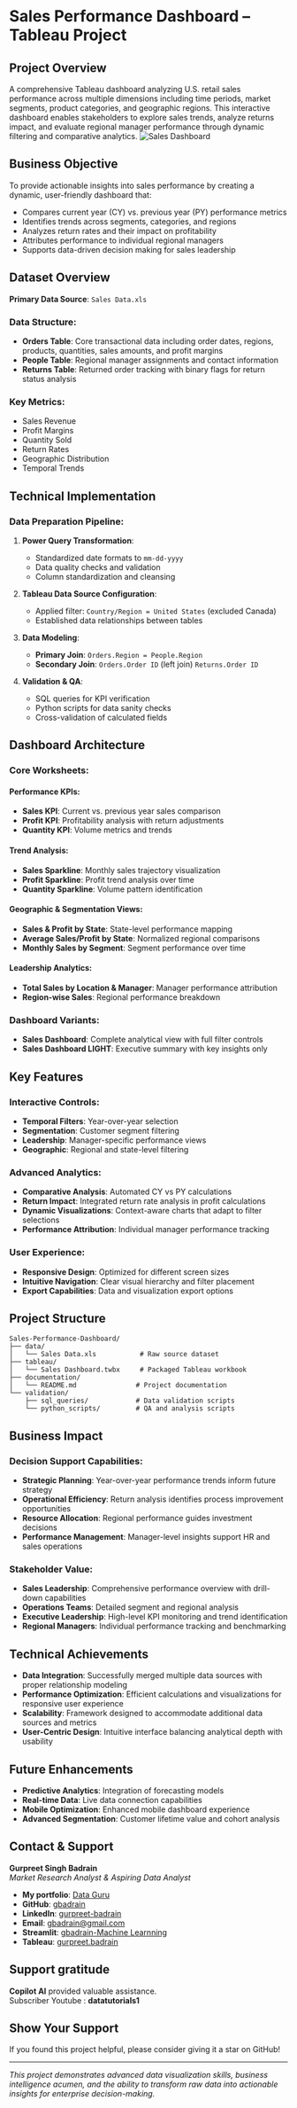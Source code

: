 # Sales Performance Dashboard – Tableau Project

## Project Overview

A comprehensive Tableau dashboard analyzing U.S. retail sales performance across multiple dimensions including time periods, market segments, product categories, and geographic regions. This interactive dashboard enables stakeholders to explore sales trends, analyze returns impact, and evaluate regional manager performance through dynamic filtering and comparative analytics.
![Sales Dashboard](https://github.com/user-attachments/assets/fd76ff3e-85ff-420f-9a35-468ef36b71b3)

## Business Objective

To provide actionable insights into sales performance by creating a dynamic, user-friendly dashboard that:
- Compares current year (CY) vs. previous year (PY) performance metrics
- Identifies trends across segments, categories, and regions
- Analyzes return rates and their impact on profitability
- Attributes performance to individual regional managers
- Supports data-driven decision making for sales leadership

## Dataset Overview

**Primary Data Source**: `Sales Data.xls`

### Data Structure:
- **Orders Table**: Core transactional data including order dates, regions, products, quantities, sales amounts, and profit margins
- **People Table**: Regional manager assignments and contact information
- **Returns Table**: Returned order tracking with binary flags for return status analysis

### Key Metrics:
- Sales Revenue
- Profit Margins
- Quantity Sold
- Return Rates
- Geographic Distribution
- Temporal Trends

## Technical Implementation

### Data Preparation Pipeline:
1. **Power Query Transformation**:
   - Standardized date formats to `mm-dd-yyyy`
   - Data quality checks and validation
   - Column standardization and cleansing

2. **Tableau Data Source Configuration**:
   - Applied filter: `Country/Region = United States` (excluded Canada)
   - Established data relationships between tables

3. **Data Modeling**:
   - **Primary Join**: `Orders.Region = People.Region`
   - **Secondary Join**: `Orders.Order ID` (left join) `Returns.Order ID`

4. **Validation & QA**:
   - SQL queries for KPI verification
   - Python scripts for data sanity checks
   - Cross-validation of calculated fields

## Dashboard Architecture

### Core Worksheets:

#### Performance KPIs:
- **Sales KPI**: Current vs. previous year sales comparison
- **Profit KPI**: Profitability analysis with return adjustments
- **Quantity KPI**: Volume metrics and trends

#### Trend Analysis:
- **Sales Sparkline**: Monthly sales trajectory visualization
- **Profit Sparkline**: Profit trend analysis over time
- **Quantity Sparkline**: Volume pattern identification

#### Geographic & Segmentation Views:
- **Sales & Profit by State**: State-level performance mapping
- **Average Sales/Profit by State**: Normalized regional comparisons
- **Monthly Sales by Segment**: Segment performance over time

#### Leadership Analytics:
- **Total Sales by Location & Manager**: Manager performance attribution
- **Region-wise Sales**: Regional performance breakdown

### Dashboard Variants:
- **Sales Dashboard**: Complete analytical view with full filter controls
- **Sales Dashboard LIGHT**: Executive summary with key insights only

## Key Features

### Interactive Controls:
- **Temporal Filters**: Year-over-year selection
- **Segmentation**: Customer segment filtering
- **Leadership**: Manager-specific performance views
- **Geographic**: Regional and state-level filtering

### Advanced Analytics:
- **Comparative Analysis**: Automated CY vs PY calculations
- **Return Impact**: Integrated return rate analysis in profit calculations
- **Dynamic Visualizations**: Context-aware charts that adapt to filter selections
- **Performance Attribution**: Individual manager performance tracking

### User Experience:
- **Responsive Design**: Optimized for different screen sizes
- **Intuitive Navigation**: Clear visual hierarchy and filter placement
- **Export Capabilities**: Data and visualization export options

## Project Structure

```
Sales-Performance-Dashboard/
├── data/
│   └── Sales Data.xls           # Raw source dataset
├── tableau/
│   └── Sales Dashboard.twbx     # Packaged Tableau workbook
├── documentation/
│   └── README.md               # Project documentation
└── validation/
    ├── sql_queries/            # Data validation scripts
    └── python_scripts/         # QA and analysis scripts
```

## Business Impact

### Decision Support Capabilities:
- **Strategic Planning**: Year-over-year performance trends inform future strategy
- **Operational Efficiency**: Return analysis identifies process improvement opportunities
- **Resource Allocation**: Regional performance guides investment decisions
- **Performance Management**: Manager-level insights support HR and sales operations

### Stakeholder Value:
- **Sales Leadership**: Comprehensive performance overview with drill-down capabilities
- **Operations Teams**: Detailed segment and regional analysis
- **Executive Leadership**: High-level KPI monitoring and trend identification
- **Regional Managers**: Individual performance tracking and benchmarking

## Technical Achievements

- **Data Integration**: Successfully merged multiple data sources with proper relationship modeling
- **Performance Optimization**: Efficient calculations and visualizations for responsive user experience
- **Scalability**: Framework designed to accommodate additional data sources and metrics
- **User-Centric Design**: Intuitive interface balancing analytical depth with usability

## Future Enhancements

- **Predictive Analytics**: Integration of forecasting models
- **Real-time Data**: Live data connection capabilities
- **Mobile Optimization**: Enhanced mobile dashboard experience
- **Advanced Segmentation**: Customer lifetime value and cohort analysis

## Contact & Support

**Gurpreet Singh Badrain**  
*Market Research Analyst & Aspiring Data Analyst*

- **My portfolio**: [Data Guru](https://datascienceportfol.io/gbadrain)
- **GitHub**: [gbadrain](https://github.com/gbadrain)
- **LinkedIn**: [gurpreet-badrain](http://linkedin.com/in/gurpreet-badrain-b258a0219)
- **Email**: gbadrain@gmail.com
- **Streamlit**: [gbadrain-Machine Learnning](https://gbadrain-machine-learning.streamlit.app)
- **Tableau**: [gurpreet.badrain](https://public.tableau.com/app/profile/gurpreet.badrain/vizzes)

## **Support gratitude**  
**Copilot AI** provided valuable assistance.  
Subscriber Youtube : **datatutorials1**


## Show Your Support

If you found this project helpful, please consider giving it a star on GitHub!

---

*This project demonstrates advanced data visualization skills, business intelligence acumen, and the ability to transform raw data into actionable insights for enterprise decision-making.*

